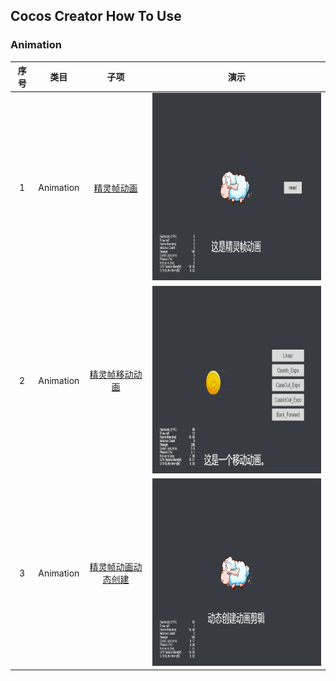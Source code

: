 ## Cocos Creator How To Use

### Animation
| 序号 | 类目 | 子项  | 演示 |
| :---: | :---: | :---: | :---: |
| 1 | Animation | [精灵帧动画](https://gitee.com/yeshao2069/cocos-creator-how-to-use/tree/v3.4.x/Animation/Creator3.4.2_2D_SpriteFrameAnimation)  | <div align=center><img src="../gif/202203/2022030211.gif" width="400" height="300" /></div> |
| 2 | Animation | [精灵帧移动动画](https://gitee.com/yeshao2069/cocos-creator-how-to-use/tree/v3.4.x/Animation/Creator3.4.2_2D_SpriteMoveAnimation)  | <div align=center><img src="../gif/202203/2022030212.gif" width="400" height="300" /></div> |
| 3 | Animation | [精灵帧动画动态创建](https://gitee.com/yeshao2069/cocos-creator-how-to-use/tree/v3.4.x/Animation/Creator3.4.2_2D_CreateAnimationClip)  | <div align=center><img src="../gif/202203/2022030213.gif" width="400" height="300" /> </div> |
